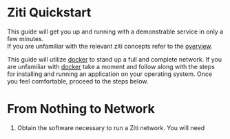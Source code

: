 # Ziti Quickstart
This guide will get you up and running with a demonstrable service in only a few minutes.  
If you are unfamiliar with the relevant ziti concepts refer to the [overview](overview.md).

This guide will utilize [docker](https://docs.docker.com/) to stand up a full and complete network.
If you are unfamiliar with [docker](https://docs.docker.com/) take a moment and follow along with
the steps for installing and running an application on your operating system. Once you feel comfortable,
proceed to the steps below.

# From Nothing to Network
1. Obtain the software necessary to run a Ziti network. You will need 